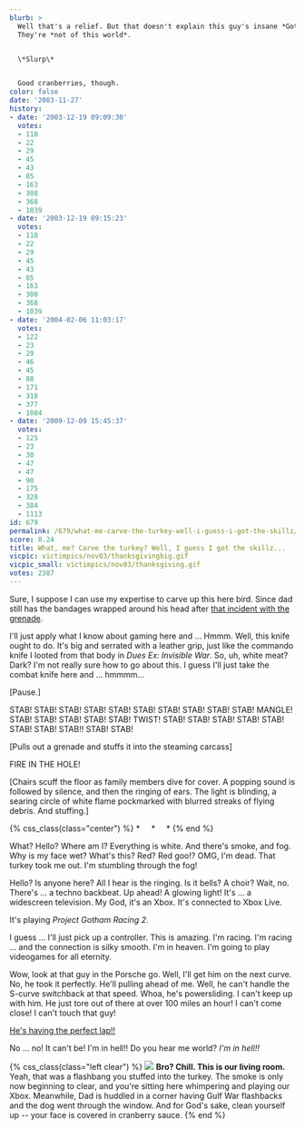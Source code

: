 ```yaml
---
blurb: >
  Well that's a relief. But that doesn't explain this guy's insane *Gotham* skills.
  They're *not of this world*.


  \*Slurp\*


  Good cranberries, though.
color: false
date: '2003-11-27'
history:
- date: '2003-12-19 09:09:30'
  votes:
  - 118
  - 22
  - 29
  - 45
  - 43
  - 85
  - 163
  - 308
  - 368
  - 1039
- date: '2003-12-19 09:15:23'
  votes:
  - 118
  - 22
  - 29
  - 45
  - 43
  - 85
  - 163
  - 308
  - 368
  - 1039
- date: '2004-02-06 11:03:17'
  votes:
  - 122
  - 23
  - 29
  - 46
  - 45
  - 88
  - 171
  - 318
  - 377
  - 1084
- date: '2009-12-09 15:45:37'
  votes:
  - 125
  - 23
  - 30
  - 47
  - 47
  - 90
  - 175
  - 328
  - 384
  - 1113
id: 679
permalink: /679/what-me-carve-the-turkey-well-i-guess-i-got-the-skillz/
score: 8.24
title: What, me? Carve the turkey? Well, I guess I got the skillz...
vicpic: victimpics/nov03/thanksgivingbig.gif
vicpic_small: victimpics/nov03/thanksgiving.gif
votes: 2387
---
```


Sure, I suppose I can use my expertise to carve up this here bird. Since
dad still has the bandages wrapped around his head after [that incident
with the grenade](@/victim/670.md).

I'll just apply what I know about gaming here and ... Hmmm. Well, this
knife ought to do. It's big and serrated with a leather grip, just like
the commando knife I looted from that body in *Dues Ex: Invisible War*.
So, uh, white meat? Dark? I'm not really sure how to go about this. I
guess I'll just take the combat knife here and ... hmmmm...

\[Pause.\]

STAB! STAB! STAB! STAB! STAB! STAB! STAB! STAB! STAB! STAB! MANGLE!
STAB! STAB! STAB! STAB! STAB! TWIST! STAB! STAB! STAB! STAB! STAB! STAB!
STAB! STAB!! STAB! STAB!

\[Pulls out a grenade and stuffs it into the steaming carcass\]

FIRE IN THE HOLE!

\[Chairs scuff the floor as family members dive for cover. A popping
sound is followed by silence, and then the ringing of ears. The light is
blinding, a searing circle of white flame pockmarked with blurred
streaks of flying debris. And stuffing.\]

{% css_class(class="center") %}
\* &nbsp; &nbsp; \* &nbsp; &nbsp; \*
{% end %}

What? Hello? Where am I? Everything is white. And there's smoke, and
fog. Why is my face wet? What's this? Red? Red goo!? OMG, I'm dead. That
turkey took me out. I'm stumbling through the fog!

Hello? Is anyone here? All I hear is the ringing. Is it bells? A choir?
Wait, no. There's ... a techno backbeat. Up ahead! A glowing light! It's
... a widescreen television. My God, it's an Xbox. It's connected to
Xbox Live.

It's playing *Project Gotham Racing 2*.

I guess ... I'll just pick up a controller. This is amazing. I'm racing.
I'm racing ... and the connection is silky smooth. I'm in heaven. I'm
going to play videogames for all eternity.

Wow, look at that guy in the Porsche go. Well, I'll get him on the next
curve. No, he took it perfectly. He'll pulling ahead of me. Well, he
can't handle the S-curve switchback at that speed. Whoa, he's
powersliding. I can't keep up with him. He just tore out of there at
over 100 miles an hour! I can't come close! I can't touch that guy!

[He's having the perfect lap!!](@/victim/678.md)

No ... no! It can't be! I'm in hell!! Do you hear me world? *I'm in
hell!!*

{% css_class(class="left clear") %}
[![](/img/victimpics/sept02/sniperkiller.gif)](@/victim/472.md) **Bro?
Chill. This is our living room.**  
 Yeah, that was a flashbang you stuffed into the turkey. The smoke is
only now beginning to clear, and you're sitting here whimpering and
playing our Xbox. Meanwhile, Dad is huddled in a corner having Gulf War
flashbacks and the dog went through the window. And for God's sake,
clean yourself up -- your face is covered in cranberry sauce.
{% end %}
